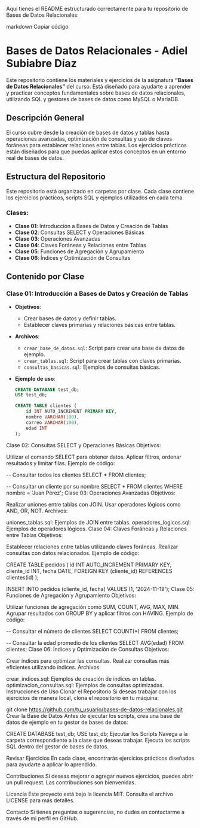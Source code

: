 Aquí tienes el README estructurado correctamente para tu repositorio de Bases de Datos Relacionales:

markdown
Copiar código
# Bases de Datos Relacionales - Adiel Subiabre Díaz

Este repositorio contiene los materiales y ejercicios de la asignatura **“Bases de Datos Relacionales”** del curso. Está diseñado para ayudarte a aprender y practicar conceptos fundamentales sobre bases de datos relacionales, utilizando SQL y gestores de bases de datos como MySQL o MariaDB.

## Descripción General

El curso cubre desde la creación de bases de datos y tablas hasta operaciones avanzadas, optimización de consultas y uso de claves foráneas para establecer relaciones entre tablas. Los ejercicios prácticos están diseñados para que puedas aplicar estos conceptos en un entorno real de bases de datos.

## Estructura del Repositorio

Este repositorio está organizado en carpetas por clase. Cada clase contiene los ejercicios prácticos, scripts SQL y ejemplos utilizados en cada tema.

### Clases:
- **Clase 01**: Introducción a Bases de Datos y Creación de Tablas
- **Clase 02**: Consultas SELECT y Operaciones Básicas
- **Clase 03**: Operaciones Avanzadas
- **Clase 04**: Claves Foráneas y Relaciones entre Tablas
- **Clase 05**: Funciones de Agregación y Agrupamiento
- **Clase 06**: Índices y Optimización de Consultas

## Contenido por Clase

### Clase 01: Introducción a Bases de Datos y Creación de Tablas

- **Objetivos**:
  - Crear bases de datos y definir tablas.
  - Establecer claves primarias y relaciones básicas entre tablas.

- **Archivos**:
  - `crear_base_de_datos.sql`: Script para crear una base de datos de ejemplo.
  - `crear_tablas.sql`: Script para crear tablas con claves primarias.
  - `consultas_basicas.sql`: Ejemplos de consultas básicas.

- **Ejemplo de uso**:
  ```sql
  CREATE DATABASE test_db;
  USE test_db;

  CREATE TABLE clientes (
      id INT AUTO_INCREMENT PRIMARY KEY,
      nombre VARCHAR(100),
      correo VARCHAR(100),
      edad INT
  );
Clase 02: Consultas SELECT y Operaciones Básicas
Objetivos:

Utilizar el comando SELECT para obtener datos.
Aplicar filtros, ordenar resultados y limitar filas.
Ejemplo de código:

-- Consultar todos los clientes
SELECT * FROM clientes;

-- Consultar un cliente por su nombre
SELECT * FROM clientes WHERE nombre = 'Juan Pérez';
Clase 03: Operaciones Avanzadas
Objetivos:

Realizar uniones entre tablas con JOIN.
Usar operadores lógicos como AND, OR, NOT.
Archivos:

uniones_tablas.sql: Ejemplos de JOIN entre tablas.
operadores_logicos.sql: Ejemplos de operadores lógicos.
Clase 04: Claves Foráneas y Relaciones entre Tablas
Objetivos:

Establecer relaciones entre tablas utilizando claves foráneas.
Realizar consultas con datos relacionados.
Ejemplo de código:

CREATE TABLE pedidos (
    id INT AUTO_INCREMENT PRIMARY KEY,
    cliente_id INT,
    fecha DATE,
    FOREIGN KEY (cliente_id) REFERENCES clientes(id)
);

INSERT INTO pedidos (cliente_id, fecha) VALUES (1, '2024-11-19');
Clase 05: Funciones de Agregación y Agrupamiento
Objetivos:

Utilizar funciones de agregación como SUM, COUNT, AVG, MAX, MIN.
Agrupar resultados con GROUP BY y aplicar filtros con HAVING.
Ejemplo de código:


-- Consultar el número de clientes
SELECT COUNT(*) FROM clientes;

-- Consultar la edad promedio de los clientes
SELECT AVG(edad) FROM clientes;
Clase 06: Índices y Optimización de Consultas
Objetivos:

Crear índices para optimizar las consultas.
Realizar consultas más eficientes utilizando índices.
Archivos:

crear_indices.sql: Ejemplos de creación de índices en tablas.
optimizacion_consultas.sql: Ejemplos de consultas optimizadas.
Instrucciones de Uso
Clonar el Repositorio
Si deseas trabajar con los ejercicios de manera local, clona el repositorio en tu máquina:


git clone https://github.com/tu_usuario/bases-de-datos-relacionales.git
Crear la Base de Datos
Antes de ejecutar los scripts, crea una base de datos de ejemplo en tu gestor de bases de datos:


CREATE DATABASE test_db;
USE test_db;
Ejecutar los Scripts
Navega a la carpeta correspondiente a la clase que deseas trabajar. Ejecuta los scripts SQL dentro del gestor de bases de datos.

Revisar Ejercicios
En cada clase, encontrarás ejercicios prácticos diseñados para ayudarte a aplicar lo aprendido.

Contribuciones
Si deseas mejorar o agregar nuevos ejercicios, puedes abrir un pull request. Las contribuciones son bienvenidas.

Licencia
Este proyecto está bajo la licencia MIT. Consulta el archivo LICENSE para más detalles.

Contacto
Si tienes preguntas o sugerencias, no dudes en contactarme a través de mi perfil en GitHub.

